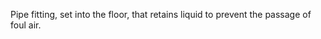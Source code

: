 Pipe fitting, set into the floor, that retains liquid to prevent the passage of foul air.

<!-- end of short definition -->

